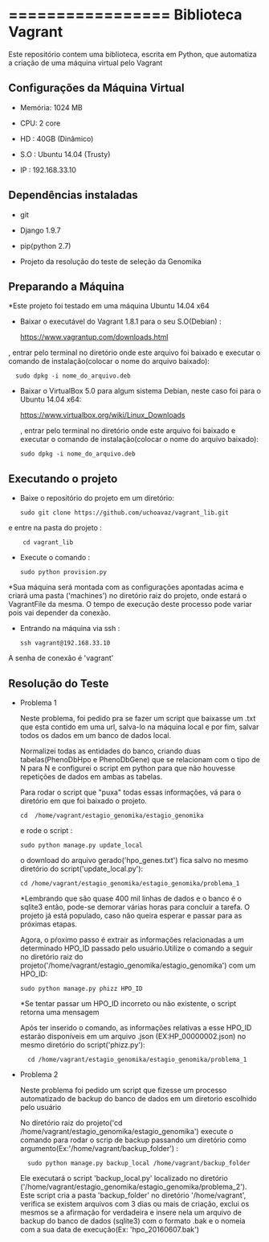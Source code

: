 =================
Biblioteca Vagrant
=================

Este repositório contem uma biblioteca, escrita em Python, que automatiza a criação de uma máquina virtual pelo Vagrant

Configurações da Máquina Virtual
------------

  - Memória: 1024 MB

  - CPU: 2 core

  - HD : 40GB (Dinâmico)
  
  - S.O : Ubuntu 14.04 (Trusty)
  
  - IP : 192.168.33.10
    
Dependências instaladas
------------
  - git
  
  - Django 1.9.7
  
  - pip(python 2.7)
  
  - Projeto da resolução do teste de seleção da Genomika
  

Preparando a Máquina
------------
*Este projeto foi testado em uma máquina Ubuntu 14.04 x64

  - Baixar o executável do Vagrant 1.8.1 para o seu S.O(Debian) :
  
      https://www.vagrantup.com/downloads.html

  , entrar pelo terminal no diretório onde este arquivo foi baixado e executar o comando de instalação(colocar o nome do arquivo baixado):
  
      sudo dpkg -i nome_do_arquivo.deb
  
  - Baixar o VirtualBox 5.0 para algum sistema Debian, neste caso foi para o Ubuntu 14.04 x64:
  
      https://www.virtualbox.org/wiki/Linux_Downloads

    , entrar pelo terminal no diretório onde este arquivo foi baixado e executar o comando de instalação(colocar o nome do arquivo baixado):
    
        sudo dpkg -i nome_do_arquivo.deb

Executando o projeto
------------

  - Baixe o repositório do projeto em um diretório:
  
        sudo git clone https://github.com/uchoavaz/vagrant_lib.git

   e entre na pasta do projeto :
   
        cd vagrant_lib

  - Execute o comando :
  
        sudo python provision.py

 *Sua máquina será montada com as configurações apontadas acima e criará uma pasta ('machines') no diretório raiz do projeto, onde estará o VagrantFile da mesma. O tempo de execução deste processo pode variar pois vai depender da conexão.
 
  - Entrando na máquina via ssh : 
      
        ssh vagrant@192.168.33.10
  
  A senha de conexão é 'vagrant'


Resolução do Teste
------------

- Problema 1

  Neste problema, foi pedido pra se fazer um script que baixasse um .txt que esta contido em uma url, salva-lo na máquina local e por fim, salvar todos os dados em um banco de dados local.
  
  Normalizei todas as entidades do banco, criando duas tabelas(PhenoDbHpo e PhenoDbGene) que se relacionam com o tipo de N para N e configurei o script em python para que não houvesse repetições de dados em ambas as tabelas.
  
  Para rodar o script que "puxa" todas essas informações, vá para o diretório em que foi baixado o projeto.
  
      cd  /home/vagrant/estagio_genomika/estagio_genomika
  
  e rode o script :
  
      sudo python manage.py update_local
  
  o download do arquivo gerado('hpo_genes.txt') fica salvo no mesmo diretório do script('update_local.py'):
  
      cd /home/vagrant/estagio_genomika/estagio_genomika/problema_1
  
  *Lembrando que são quase 400 mil linhas de dados e o banco é o sqlite3 então, pode-se demorar várias horas para concluir a tarefa. O projeto já está populado, caso não queira esperar e passar para as próximas etapas.
  
  Agora, o pŕoximo passo é extrair as informações relacionadas a um determinado HPO_ID passado pelo usuário.Utilize o comando a seguir no diretório raiz do projeto('/home/vagrant/estagio_genomika/estagio_genomika') com um HPO_ID:
  
      sudo python manage.py phizz HPO_ID
  
  *Se tentar passar um HPO_ID incorreto ou não existente, o script retorna uma mensagem
  
  Após ter inserido o comando, as informações relativas a esse HPO_ID estarão disponíveis em um arquivo .json (EX:HP_00000002.json) no mesmo diretório do script('phizz.py'):
  
        cd /home/vagrant/estagio_genomika/estagio_genomika/problema_1

- Problema 2
  
  Neste problema foi pedido um script que fizesse um processo automatizado de backup do banco de dados em um diretorio escolhido pelo usuário
  
  No diretório raiz do projeto('cd /home/vagrant/estagio_genomika/estagio_genomika') execute o comando para rodar o scrip de backup passando um diretório como argumento(Ex:'/home/vagrant/backup_folder') :
      
        sudo python manage.py backup_local /home/vagrant/backup_folder

  Ele executará o script 'backup_local.py' localizado no diretório ('/home/vagrant/estagio_genomika/estagio_genomika/problema_2'). Este script cria a pasta 'backup_folder' no diretório '/home/vagrant', verifica se existem arquivos com 3 dias ou mais de criação, exclui os mesmos se a afirmação for verdadeira e insere nela um arquivo de backup do banco de dados (sqlite3) com o formato .bak e o nomeia com a sua data de execução(Ex: 'hpo_20160607.bak')
